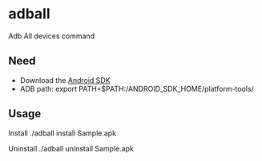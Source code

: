 adball
======

Adb All devices command

## Need

* Download the [Android SDK](http://developer.android.com/sdk/index.html)
* ADB path: export PATH=$PATH:/ANDROID_SDK_HOME/platform-tools/

## Usage

Install
    ./adball install Sample.apk

Uninstall
    ./adball uninstall Sample.apk